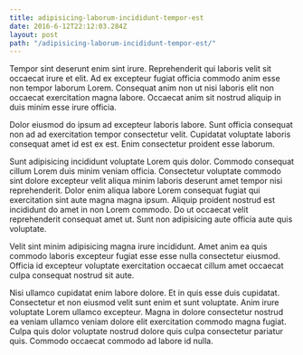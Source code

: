 ```yaml
---
title: adipisicing-laborum-incididunt-tempor-est
date: 2016-6-12T22:12:03.284Z
layout: post
path: "/adipisicing-laborum-incididunt-tempor-est/"
---
```


Tempor sint deserunt enim sint irure. Reprehenderit qui laboris velit sit occaecat irure et elit. Ad ex excepteur fugiat officia commodo anim esse non tempor laborum Lorem. Consequat anim non ut nisi laboris elit non occaecat exercitation magna labore. Occaecat anim sit nostrud aliquip in duis minim esse irure officia.

Dolor eiusmod do ipsum ad excepteur laboris labore. Sunt officia consequat non ad ad exercitation tempor consectetur velit. Cupidatat voluptate laboris consequat amet id est ex est. Enim consectetur proident esse laborum.

Sunt adipisicing incididunt voluptate Lorem quis dolor. Commodo consequat cillum Lorem duis minim veniam officia. Consectetur voluptate commodo sint dolore excepteur velit aliqua minim laboris deserunt amet tempor nisi reprehenderit. Dolor enim aliqua labore Lorem consequat fugiat qui exercitation sint aute magna magna ipsum. Aliquip proident nostrud est incididunt do amet in non Lorem commodo. Do ut occaecat velit reprehenderit consequat amet ut. Sunt non adipisicing aute officia aute quis voluptate.

Velit sint minim adipisicing magna irure incididunt. Amet anim ea quis commodo laboris excepteur fugiat esse esse nulla consectetur eiusmod. Officia id excepteur voluptate exercitation occaecat cillum amet occaecat culpa consequat nostrud sit aute.

Nisi ullamco cupidatat enim labore dolore. Et in quis esse duis cupidatat. Consectetur et non eiusmod velit sunt enim et sunt voluptate. Anim irure voluptate Lorem ullamco excepteur. Magna in dolore consectetur nostrud ea veniam ullamco veniam dolore elit exercitation commodo magna fugiat. Culpa quis dolor voluptate nostrud dolore quis culpa consectetur pariatur quis. Commodo occaecat commodo ad labore id nulla.